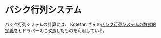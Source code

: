 # バシク行列システム

バシク行列システムの計算には、 Koteitan さんの[バシク行列システムの数式的定義](https://googology.wikia.org/ja/wiki/%E3%83%A6%E3%83%BC%E3%82%B6%E3%83%BC%E3%83%96%E3%83%AD%E3%82%B0:Koteitan/%E3%83%90%E3%82%B7%E3%82%AF%E8%A1%8C%E5%88%97%E3%81%AE%E6%95%B0%E5%BC%8F%E7%9A%84%E5%AE%9A%E7%BE%A9)をヒドラベースに改造したものを利用している。
